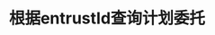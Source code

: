 ---
title: 根据entrustId查询计划委托
position_number: 5
type: get
description: /future/trade/v1/entrust/plan-detail
parameters:
    -
        name: entrustId
        type: integer
        mandatory: true
        default: N/A
        description: 委托id
        ranges:
left_code_blocks:
    -
        code_block: "public void getMarketConfig() {\r\n\tString text = HttpUtil.get(URL + \"/data/api/future/trade/v1/getMarketConfig\");\r\n\tSystem.out.println(text);\r\n}"
        title: Java
        language: java
right_code_blocks:
    - code_block: |-
        {
          "error": {
            "code": "",
            "msg": ""
          },
          "msgInfo": "",
          "result": {
            "closePosition": false, //是否触发全平
            "createdTime": 0, //创建时间
            "entrustId": 0, //委托id
            "entrustType": "", //委托类型
            "marketOrderLevel": 0, //市价最优档
            "orderSide": "", //买卖方向
            "ordinary": true,
            "origQty": 0, //数量（张）
            "positionSide": "", //持仓方向
            "price": 0, //订单价格
            "state": "", //订单状态 NOT_TRIGGERED：新建委托（未触发）；TRIGGERING：触发中；TRIGGERED：已触发；USER_REVOCATION：用户撤销；PLATFORM_REVOCATION：平台撤销（拒绝）；EXPIRED：已过期
            "stopPrice": 0, //触发价格
            "symbol": "", //交易对
            "timeInForce": "", //有效方式
            "triggerPriceType": "" //触发价格类型
          },
          "returnCode": 0
        }
      title: Response
      language: json
---